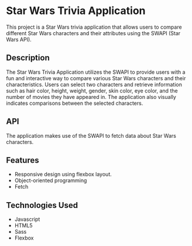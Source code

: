 # Star Wars Trivia Application

This project is a Star Wars trivia application that allows users to compare different Star Wars characters and their attributes using the SWAPI (Star Wars API).

## Description

The Star Wars Trivia Application utilizes the SWAPI to provide users with a fun and interactive way to compare various Star Wars characters and their characteristics. Users can select two characters and retrieve information such as hair color, height, weight, gender, skin color, eye color, and the number of movies they have appeared in. The application also visually indicates comparisons between the selected characters.

## API
The application makes use of the SWAPI to fetch data about Star Wars characters.

## Features
- Responsive design using flexbox layout.
- Object-oriented programming
- Fetch

## Technologies Used
- Javascript
- HTML5
- Sass
- Flexbox

